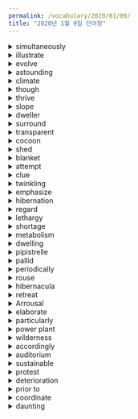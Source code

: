 ```yaml
---
permalink: /vocabulary/2020/01/09/
title: "2020년 1월 9일 단어장"
---
```


<details><summary>simultaneously</summary>
<p>동시에</p>
</details>

<details><summary>illustrate</summary>
<p>설명하다.</p>
</details>

<details><summary>evolve</summary>
<p>진화하다.</p>
</details>

<details><summary>astounding</summary>
<p>놀라운</p>
</details>

<details><summary>climate</summary>
<p>기후</p>
</details>

<details><summary>though</summary>
<p>비록 ~일지라도</p>
</details>

<details><summary>thrive</summary>
<p>번성하다.</p>
</details>

<details><summary>slope</summary>
<p>경사</p>
</details>

<details><summary>dweller</summary>
<p>거주자</p>
</details>

<details><summary>surround</summary>
<p>둘러싸다.</p>
</details>

<details><summary>transparent</summary>
<p>투명한</p>
</details>

<details><summary>cocoon</summary>
<p>고치</p>
</details>

<details><summary>shed</summary>
<p>흘리다.</p>
</details>

<details><summary>blanket</summary>
<p>담요</p>
</details>

<details><summary>attempt</summary>
<p>시도하다.</p>
</details>

<details><summary>clue</summary>
<p>단서</p>
</details>

<details><summary>twinkling</summary>
<p>반짝반짝 빛나는</p>
</details>

<details><summary>emphasize</summary>
<p>강조하다.</p>
</details>

<details><summary>hibernation</summary>
<p>동면</p>
</details>

<details><summary>regard</summary>
<p>간주하다.</p>
</details>

<details><summary>lethargy</summary>
<p>무기력</p>
</details>

<details><summary>shortage</summary>
<p>부족</p>
</details>

<details><summary>metabolism</summary>
<p>신진대사</p>
</details>

<details><summary>dwelling</summary>
<p>거주지</p>
</details>

<details><summary>pipistrelle</summary>
<p>집박쥐</p>
</details>

<details><summary>pallid</summary>
<p>창백한</p>
</details>

<details><summary>periodically</summary>
<p>주기적으로</p>
</details>

<details><summary>rouse</summary>
<p>깨우다.</p>
</details>

<details><summary>hibernacula</summary>
<p>동면장소</p>
</details>

<details><summary>retreat</summary>
<p>은신처</p>
</details>

<details><summary>Arrousal</summary>
<p>각성의</p>
</details>

<details><summary>elaborate</summary>
<p>정교한</p>
</details>

<details><summary>particularly</summary>
<p>특히</p>
</details>

<details><summary>power plant</summary>
<p>발전소</p>
</details>

<details><summary>wilderness</summary>
<p>황무지</p>
</details>

<details><summary>accordingly</summary>
<p>따라서</p>
</details>

<details><summary>auditorium</summary>
<p>강당</p>
</details>

<details><summary>sustainable</summary>
<p>지속 가능한</p>
</details>

<details><summary>protest</summary>
<p>항의하다.</p>
</details>

<details><summary>deterioration</summary>
<p>악화</p>
</details>

<details><summary>prior to</summary>
<p>이전에</p>
</details>

<details><summary>coordinate</summary>
<p>조정하다.</p>
</details>

<details><summary>daunting</summary>
<p>위협적인</p>
</details>
